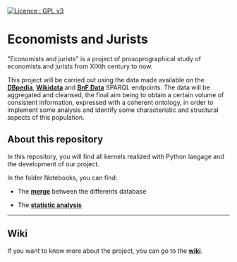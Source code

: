 [![Licence : GPL v3](https://img.shields.io/badge/License-GPLv3-blue.svg)](https://www.gnu.org/licenses/gpl-3.0)

# Economists and Jurists

"Economists and jurists" is a project of prosoprographical study of economists and jurists from XIXth century to now. 

This project will be carried out using the data made available on the **[DBpedia](https://www.dbpedia.org/)**, **[Wikidata](https://www.wikidata.org/wiki/Wikidata:Main_Page)** and **[BnF Data](https://data.bnf.fr/)** SPARQL endpoints. The data will be aggregated and cleansed, the final aim being to obtain a certain volume of consistent information, expressed with a coherent ontology, in order to implement some analysis and identify some characteristic and structural aspects of this population. 

## About this repository

In this repository, you will find all kernels realized with Python langage and the development of our project. 

In the folder Notebooks, you can find: 

* The **[merge](https://github.com/Semantic-Data-for-Humanities/Economists_Jurists/tree/development/Notebooks/Merge)** between the differents database

* The **[statistic analysis](https://github.com/Semantic-Data-for-Humanities/Economists_Jurists/tree/development/Notebooks/Statistics_Analysis)** 


-------------- 

## Wiki

If you want to know more about the project, you can go to the **[wiki](https://github.com/Semantic-Data-for-Humanities/Economists_Jurists/wiki|wiki)**.
